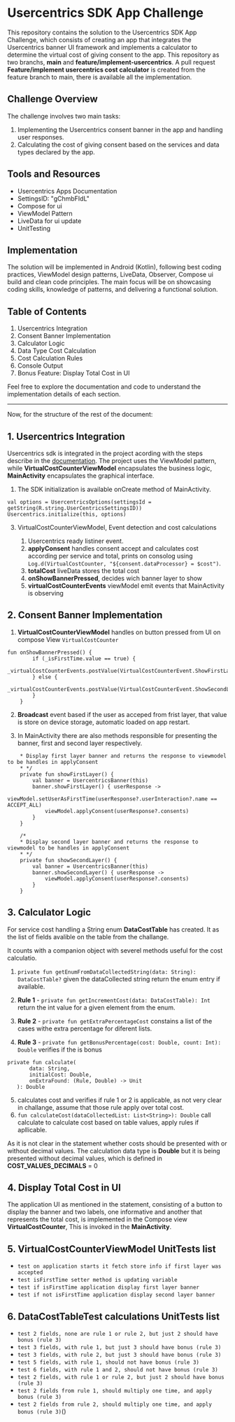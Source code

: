 # Usercentrics SDK App Challenge

This repository contains the solution to the Usercentrics SDK App Challenge, which consists of creating an app that integrates the Usercentrics banner UI framework and implements a calculator to determine the virtual cost of giving consent to the app.
This repository as two branchs, **main** and **feature/implement-usercentrics**.
A pull request **Feature/implement usercentrics cost calculator** is created from the feature branch to main, there is available all the implementation.

## Challenge Overview
The challenge involves two main tasks:
1. Implementing the Usercentrics consent banner in the app and handling user responses.
2. Calculating the cost of giving consent based on the services and data types declared by the app.

## Tools and Resources
- Usercentrics Apps Documentation
- SettingsID: "gChmbFIdL"
- Compose for ui
- ViewModel Pattern
- LiveData for ui update
- UnitTesting


## Implementation
The solution will be implemented in Android (Kotlin), following best coding practices, ViewModel design patterns, LiveData, Observer, Compose ui build and clean code principles. The main focus will be on showcasing coding skills, knowledge of patterns, and delivering a functional solution.

## Table of Contents
1. Usercentrics Integration
2. Consent Banner Implementation
3. Calculator Logic
4. Data Type Cost Calculation
5. Cost Calculation Rules
6. Console Output
7. Bonus Feature: Display Total Cost in UI

Feel free to explore the documentation and code to understand the implementation details of each section.

---
Now, for the structure of the rest of the document:

## 1. Usercentrics Integration
Usercentrics sdk is integrated in the project acording with the steps describe in the [documentation](https://docs.usercentrics.com/cmp_in_app_sdk/latest/getting_started/install/).
The project uses the ViewModel pattern, while **VirtualCostCounterViewModel** encapsulates the business logic, **MainActivity** encapsulates the graphical interface.

1. The SDK initialization is available onCreate method of MainActivity.

``` 
val options = UsercentricsOptions(settingsId = getString(R.string.UserCentricsSettingsID))
Usercentrics.initialize(this, options)
``` 

3. VirtualCostCounterViewModel, Event detection and cost calculations 

	1. Usercentrics ready listiner event.
	2. **applyConsent** handles consent accept and calculates cost according per service and total, prints on consolog using  `Log.d(VirtualCostCounter, "${consent.dataProcessor} = $cost")`.
	3. **totalCost** liveData stores the total cost
	4. **onShowBannerPressed**, decides wich banner layer to show
	5. **virtualCostCounterEvents** viewModel emit events that MainActivity is observing	


## 2. Consent Banner Implementation
1. **VirtualCostCounterViewModel** handles on button pressed from UI on compose View `VirtualCostCounter` 

```
fun onShowBannerPressed() {
        if (_isFirstTime.value == true) {
            _virtualCostCounterEvents.postValue(VirtualCostCounterEvent.ShowFirstLayer)
        } else {
            _virtualCostCounterEvents.postValue(VirtualCostCounterEvent.ShowSecondLayer)
        }
    }
```
2. **Broadcast** event based if the user as acceped from frist layer, that value is store on device storage, automatic loaded on app restart. 


3. In MainActivity there are also methods responsible for presenting the banner, first and second layer respectively.

``` /*
    * Display first layer banner and returns the response to viewmodel to be handles in applyConsent
    * */
    private fun showFirstLayer() {
        val banner = UsercentricsBanner(this)
        banner.showFirstLayer() { userResponse ->
            viewModel.setUserAsFirstTime(userResponse?.userInteraction?.name == ACCEPT_ALL)
            viewModel.applyConsent(userResponse?.consents)
        }
    }

    /*
    * Display second layer banner and returns the response to viewmodel to be handles in applyConsent
    * */
    private fun showSecondLayer() {
        val banner = UsercentricsBanner(this)
        banner.showSecondLayer() { userResponse ->
            viewModel.applyConsent(userResponse?.consents)
        }
    }
``` 


## 3. Calculator Logic

For service cost handling a String enum **DataCostTable** has created.
It as the list of fields avalible on the table from the challange.

It counts with a companion object with severel methods useful for the cost calculatio.

1. `private fun getEnumFromDataCollectedString(data: String): DataCostTable?` given the dataCollected string return the enum entry if available.

2. **Rule 1** - `private fun getIncrementCost(data: DataCostTable): Int` return the int value for a given element from the enum.
3. **Rule 2** - `private fun getExtraPercentageCost` constains a list of the cases withe extra percentage for diferent lists.
4. **Rule 3** - `private fun getBonusPercentage(cost: Double, count: Int): Double` verifies if the is bonus

 ```
private fun calculate(
        data: String,
        initialCost: Double,
        onExtraFound: (Rule, Double) -> Unit
    ): Double
```
5. calculates cost and verifies if rule 1 or 2 is applicable, as not very clear in challange, assume that those rule apply over total cost.
6. ``fun calculateCost(dataCollectedList: List<String>): Double`` call calculate to calculate cost based on table values, apply rules if apllicable.

As it is not clear in the statement whether costs should be presented with or without decimal values. The calculation data type is **Double** but it is being presented without decimal values, which is defined in **COST_VALUES_DECIMALS** = 0


## 4. Display Total Cost in UI
The application UI as mentioned in the statement, consisting of a button to display the banner and two labels, one informative and another that represents the total cost, is implemented in the Compose view **VirtualCostCounter**,
This is invoked in the **MainActivity**.

## 5. VirtualCostCounterViewModel UnitTests list
*  `test on application starts it fetch store info if first layer was accepted`     
*  `test isFirstTime setter method is updating variable`
*  `test if isFirstTime application display first layer banner`
*  `test if not isFirstTime application display second layer banner`

## 6. DataCostTableTest calculations UnitTests list

*  `test 2 fields, none are rule 1 or rule 2, but just 2 should have bonus (rule 3)`
*  `test 3 fields, with rule 1, but just 3 should have bonus (rule 3)`
*  `test 3 fields, with rule 2, but just 3 should have bonus (rule 3)`
*  `test 5 fields, with rule 1, should not have bonus (rule 3)`
*  `test 6 fields, with rule 1 and 2, should not have bonus (rule 3)`
*  `test 2 fields, with rule 1 or rule 2, but just 2 should have bonus (rule 3)`
*  `test 2 fields from rule 1, should multiply one time, and apply bonus (rule 3)`
*  `test 2 fields from rule 2, should multiply one time, and apply bonus (rule 3)`()







